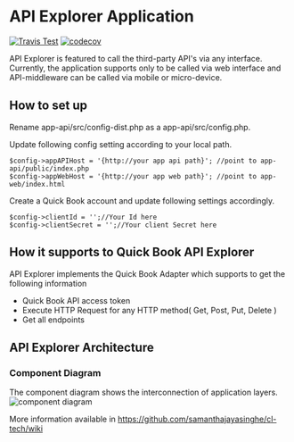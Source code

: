 # API Explorer Application

[![Travis Test](https://img.shields.io/travis/samanthajayasinghe/cl-tech/master.svg)](https://travis-ci.org/samanthajayasinghe/cl-tech) [![codecov](https://codecov.io/gh/samanthajayasinghe/cl-tech/branch/master/graph/badge.svg)](https://codecov.io/gh/samanthajayasinghe/cl-tech)

API Explorer is featured to call the third-party API's via any interface. Currently, the application supports only to be called via web interface and API-middleware can be called via mobile or micro-device.

## How to set up

Rename app-api/src/config-dist.php as a app-api/src/config.php.

Update following config setting according to your local path.

```
$config->appAPIHost = '{http://your app api path}'; //point to app-api/public/index.php
$config->appWebHost = '{http://your app web path}'; //point to app-web/index.html
```

Create a Quick Book account and update following settings accordingly.

```
$config->clientId = '';//Your Id here
$config->clientSecret = '';//Your client Secret here
```
## How it supports to Quick Book API Explorer
API Explorer implements the Quick Book Adapter which supports to get the following information
* Quick Book API access token
* Execute HTTP Request for any HTTP method( Get, Post, Put, Delete ) 
* Get all endpoints 

## API Explorer Architecture 
### Component Diagram
The component diagram shows the interconnection of application layers.
![component diagram](https://github.com/samanthajayasinghe/cl-tech/wiki/images/API-Explorer%20Componen.jpg)

More information available in https://github.com/samanthajayasinghe/cl-tech/wiki

